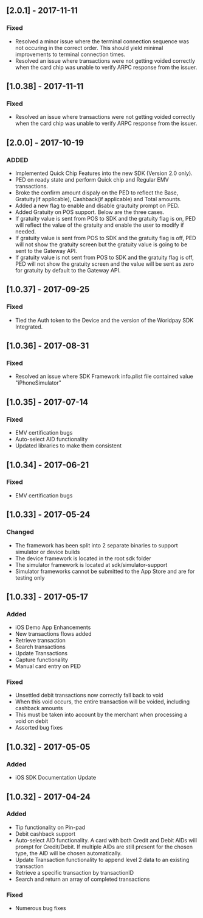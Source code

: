 ## [2.0.1] - 2017-11-11

### Fixed 
-   Resolved a minor issue where the terminal connection sequence was not occuring in the correct order. This should yield minimal improvements to terminal connection times. 
-   Resolved an issue where transactions were not getting voided correctly when the card chip was unable to verify ARPC response from the issuer.

## [1.0.38] - 2017-11-11

### Fixed  
-   Resolved an issue where transactions were not getting voided correctly when the card chip was unable to verify ARPC response from the issuer.

## [2.0.0] - 2017-10-19

### ADDED 
-   Implemented Quick Chip Features into the new SDK (Version 2.0 only).
-   PED on ready state and perform Quick chip and Regular EMV transactions.
-   Broke the confirm amount dispaly on the PED to reflect the Base, Gratuity(if applicable), Cashback(if applicable) and Total amounts.
-   Added a new flag to enable and disable grautuity prompt on PED.
-   Added Gratuity on POS support. Below are the three cases.                                                                                      
-   If gratuity value is sent from POS to SDK and the gratuity flag is on, PED will reflect the value of the gratuity and enable the user to modify if needed.
-   If gratuity value is sent from POS to SDK and the gratuity flag is off, PED will not show the gratuity screen but the gratuity value is going to be sent to the Gateway API.
-   If gratuity value is not sent from POS to SDK and the gratuity flag is off, PED will not show the gratuity screen and the value will be sent as zero for gratuity by default to the Gateway API. 

	
## [1.0.37] - 2017-09-25

### Fixed 
-   Tied the Auth token to the Device and the version of the Worldpay SDK Integrated.


## [1.0.36] - 2017-08-31

### Fixed 
-   Resolved an issue where SDK Framework info.plist file contained value "iPhoneSimulator"


## [1.0.35] - 2017-07-14

### Fixed 
-   EMV certification bugs
-	Auto-select AID functionality
-	Updated libraries to make them consistent


## [1.0.34] - 2017-06-21

### Fixed 
-   EMV certification bugs


## [1.0.33] - 2017-05-24

### Changed 
-   The framework has been split into 2 separate binaries to support simulator or device builds
-   The device framework is located in the root sdk folder
-   The simulator framework is located at sdk/simulator-support
-   Simulator frameworks cannot be submitted to the App Store and are for testing only


## [1.0.33] - 2017-05-17

### Added 
-   iOS  Demo App Enhancements
-   New transactions flows added
-   Retrieve transaction
-   Search transactions
-   Update Transactions
-   Capture functionality
-   Manual card entry on PED

### Fixed 
-   Unsettled debit transactions now correctly fall back to void
-   When this void occurs, the entire transaction will be voided, including cashback amounts
-   This must be taken into account by the merchant when processing a void on debit
-   Assorted bug fixes


## [1.0.32] - 2017-05-05

### Added
-	iOS SDK Documentation Update


## [1.0.32] - 2017-04-24

### Added 
-	Tip functionality on Pin-pad
-	Debit cashback support 
-	Auto-select AID functionality. A card with both Credit and Debit AIDs will prompt for Credit/Debit. If multiple AIDs are still present for the chosen type, the AID will be chosen automatically.
-	Update Transaction functionality to append level 2 data to an existing transaction
-	Retrieve a specific transaction by transactionID
-	Search and return an array of completed transactions

### Fixed 
-	Numerous bug fixes
